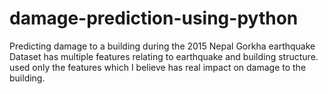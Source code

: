 # damage-prediction-using-python
Predicting damage to a building during the 2015 Nepal Gorkha earthquake
Dataset has multiple features relating to earthquake and building structure. 
used only the features which I believe has real impact on damage to the building.
